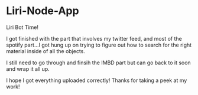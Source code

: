 # Liri-Node-App
Liri Bot Time!

I got finished with the part that involves my twitter feed, and most of the spotify part...I got hung up on trying to figure out how to search for the right material inside of all the objects. 

I still need to go through and finsih the IMBD part but can go back to it soon and wrap it all up.

I hope I got everything uploaded correctly! Thanks for taking a peek at my work!
